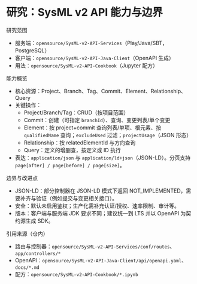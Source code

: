 # 研究：SysML v2 API 能力与边界

研究范围
- 服务端：`opensource/SysML-v2-API-Services`（Play/Java/SBT，PostgreSQL）
- 客户端：`opensource/SysML-v2-API-Java-Client`（OpenAPI 生成）
- 用法：`opensource/SysML-v2-API-Cookbook`（Jupyter 配方）

能力概览
- 核心资源：Project、Branch、Tag、Commit、Element、Relationship、Query
- 关键操作：
  - Project/Branch/Tag：CRUD（按项目范围）
  - Commit：创建（可指定 `branchId`）、查询、变更列表/单个变更
  - Element：按 project+commit 查询列表/单项、根元素、按 `qualifiedName` 查询；`excludeUsed` 过滤；`projectUsage`（JSON 形态）
  - Relationship：按 relatedElementId 与方向查询
  - Query：定义的增删查，按定义或 ID 执行
- 表达：`application/json` 与 `application/ld+json`（JSON-LD）。分页支持 `page[after] / page[before] / page[size]`。

边界与改进点
- JSON-LD：部分控制器在 JSON-LD 模式下返回 NOT_IMPLEMENTED，需要补齐与验证（例如提交与变更相关接口）。
- 安全：默认未启用鉴权；生产化需补充认证/授权、速率限制、审计等。
- 版本：客户端与服务端 JDK 要求不同；建议统一到 LTS 并以 OpenAPI 为契约源生成 SDK。

引用来源（仓内）
- 路由与控制器：`opensource/SysML-v2-API-Services/conf/routes`、`app/controllers/*`
- OpenAPI：`opensource/SysML-v2-API-Java-Client/api/openapi.yaml`、`docs/*.md`
- 配方：`opensource/SysML-v2-API-Cookbook/*.ipynb`
